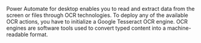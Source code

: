 Power Automate for desktop enables you to read and extract data from the screen or files through OCR technologies. To deploy any of the available OCR actions, you have to initialize a Google Tesseract OCR engine. OCR engines are software tools used to convert typed content into a machine-readable format.
